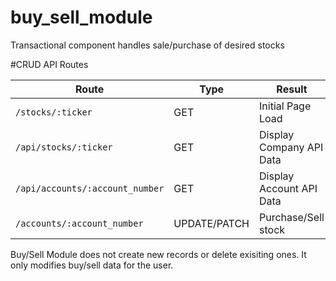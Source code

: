# buy_sell_module
Transactional component handles sale/purchase of desired stocks 

#CRUD API Routes


| Route                                            | Type             | Result                      |
|--------------------------------------------------|------------------|-----------------------------|
| `/stocks/:ticker`                                | GET              | Initial Page Load           |
| `/api/stocks/:ticker`                            | GET              | Display Company API Data    |
| `/api/accounts/:account_number`                  | GET              | Display Account API Data    |
| `/accounts/:account_number`                      | UPDATE/PATCH     | Purchase/Sell stock         |


Buy/Sell Module does not create new records or delete exisiting ones. It only modifies buy/sell data for the
user. 

